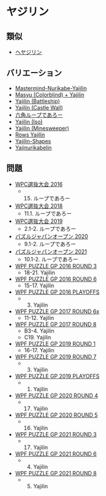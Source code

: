 # ヤジリン

## 類似
- [ヘヤジリン](yajilin-regions.md)

## バリエーション
- [Mastermind-Nurikabe-Yajilin](mastermind-nurikabe-yajilin.md)
- [Masyu (Colorblind) + Yajilin](masyu-colorblind-yajilin.md)
- [Yajilin (Battleship)](yajilin-battleships.md)
- [Yajilin (Castle Wall)](yajilin-castlewall.md)
- [六角ループであろー](yajilin-hex.md)
- [Yajilin (Iso)](yajilin-iso.md)
- [Yajilin (Minesweeper)](yajilin-minesweeper.md)
- [Rows Yajilin](yajilin-rows.md)
- [Yajilin-Shapes](yajilin-shapes.md)
- [Yajinurikabelin](yajinurikabelin.md)

## 問題
- [WPC選抜大会 2016](../questions/jwpc2016.md)
	- 15. ループであろー
- [WPC選抜大会 2018](../questions/jwpc2018.md)
	- 11.1. ループであろー
- [WPC選抜大会 2019](../questions/jwpc2019.md)
	- 2.1-2. ループであろー
- [パズルジャパンオープン 2020](../questions/jwpc2020.md)
	- 9.1-2. ループであろー
- [パズルジャパンオープン 2021](../questions/jwpc2021.md)
	- 10.1-2. ループであろー
- [WPF PUZZLE GP 2016 ROUND 3](../questions/wpfpgp2016-3.md)
	- 18-21. Yajilin
- [WPF PUZZLE GP 2016 ROUND 6](../questions/wpfpgp2016-6.md)
	- 15-17. Yajilin
- [WPF PUZZLE GP 2016 PLAYOFFS](../questions/wpfpgp2016-po.md)
	- 3. Yajilin
- [WPF PUZZLE GP 2017 ROUND 6x](../questions/wpfpgp2017-6x.md)
	- 11-12. Yajilin
- [WPF PUZZLE GP 2017 ROUND 8](../questions/wpfpgp2017-8.md)
	- B3-4. Yajilin
	- C19. Yajilin
- [WPF PUZZLE GP 2019 ROUND 1](../questions/wpfpgp2019-1.md)
	- 16-17. Yajilin
- [WPF PUZZLE GP 2019 ROUND 7](../questions/wpfpgp2019-7.md)
	- 3. Yajilin
- [WPF PUZZLE GP 2019 PLAYOFFS](../questions/wpfpgp2019-po.md)
	- 1. Yajilin
- [WPF PUZZLE GP 2020 ROUND 4](../questions/wpfpgp2020-4.md)
	- 17. Yajilin
- [WPF PUZZLE GP 2020 ROUND 5](../questions/wpfpgp2020-5.md)
	- 16. Yajilin
- [WPF PUZZLE GP 2021 ROUND 3](../questions/wpfpgp2021-3.md)
	- 17. Yajilin
- [WPF PUZZLE GP 2021 ROUND 6](../questions/wpfpgp2021-6.md)
	- 4. Yajilin
- [WPF PUZZLE GP 2021 ROUND 8](../questions/wpfpgp2021-8.md)
	- 5. Yajilin

